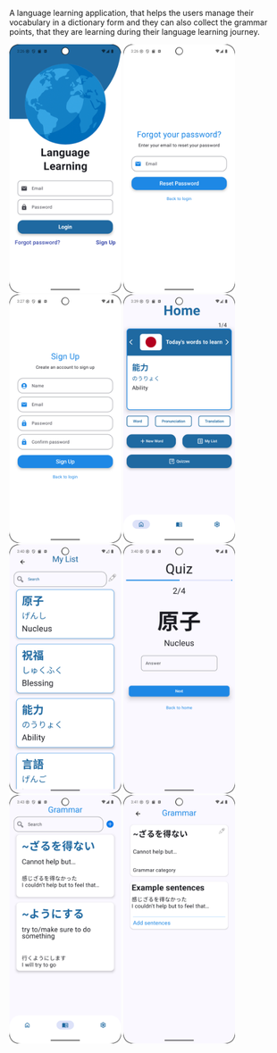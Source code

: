 A language learning application, that helps the users manage their vocabulary in a dictionary form and they can also collect the grammar points, that they are learning during their language learning journey.
<p float="left">
  <img src="app/screenshots/Login.PNG" width="200" />
  <img src="app/screenshots/ForgotPassword.png" width="200" />
  <img src="app/screenshots/CreateAnccount.png" width="200" />
  <img src="app/screenshots/Home.png" width="200" />
  <img src="app/screenshots/MyList.png" width="200" />
  <img src="app/screenshots/Quiz.png" width="200" />
  <img src="app/screenshots/Grammar.png" width="200" />
  <img src="app/screenshots/Grammar details.png" width="200" />
</p>
